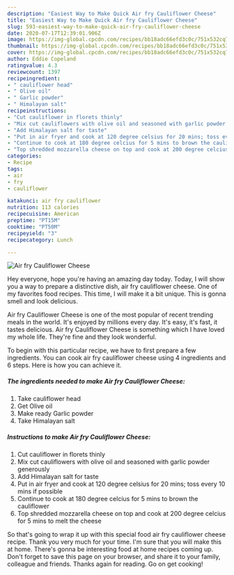 ```yaml
---
description: "Easiest Way to Make Quick Air fry Cauliflower Cheese"
title: "Easiest Way to Make Quick Air fry Cauliflower Cheese"
slug: 593-easiest-way-to-make-quick-air-fry-cauliflower-cheese
date: 2020-07-17T12:39:01.906Z
image: https://img-global.cpcdn.com/recipes/bb18adc66efd3c0c/751x532cq70/air-fry-cauliflower-cheese-recipe-main-photo.jpg
thumbnail: https://img-global.cpcdn.com/recipes/bb18adc66efd3c0c/751x532cq70/air-fry-cauliflower-cheese-recipe-main-photo.jpg
cover: https://img-global.cpcdn.com/recipes/bb18adc66efd3c0c/751x532cq70/air-fry-cauliflower-cheese-recipe-main-photo.jpg
author: Eddie Copeland
ratingvalue: 4.3
reviewcount: 1397
recipeingredient:
- " cauliflower head"
- " Olive oil"
- " Garlic powder"
- " Himalayan salt"
recipeinstructions:
- "Cut cauliflower in florets thinly"
- "Mix cut cauliflowers with olive oil and seasoned with garlic powder generously"
- "Add Himalayan salt for taste"
- "Put in air fryer and cook at 120 degree celsius for 20 mins; toss every 10 mins if possible"
- "Continue to cook at 180 degree celcius for 5 mins to brown the cauliflower"
- "Top shredded mozzarella cheese on top and cook at 200 degree celcius for 5 mins to melt the cheese"
categories:
- Recipe
tags:
- air
- fry
- cauliflower

katakunci: air fry cauliflower 
nutrition: 113 calories
recipecuisine: American
preptime: "PT15M"
cooktime: "PT50M"
recipeyield: "3"
recipecategory: Lunch

---
```



![Air fry Cauliflower Cheese](https://img-global.cpcdn.com/recipes/bb18adc66efd3c0c/751x532cq70/air-fry-cauliflower-cheese-recipe-main-photo.jpg)

Hey everyone, hope you're having an amazing day today. Today, I will show you a way to prepare a distinctive dish, air fry cauliflower cheese. One of my favorites food recipes. This time, I will make it a bit unique. This is gonna smell and look delicious.



Air fry Cauliflower Cheese is one of the most popular of recent trending meals in the world. It's enjoyed by millions every day. It's easy, it's fast, it tastes delicious. Air fry Cauliflower Cheese is something which I have loved my whole life. They're fine and they look wonderful.


To begin with this particular recipe, we have to first prepare a few ingredients. You can cook air fry cauliflower cheese using 4 ingredients and 6 steps. Here is how you can achieve it.

<!--inarticleads1-->

##### The ingredients needed to make Air fry Cauliflower Cheese:

1. Take  cauliflower head
1. Get  Olive oil
1. Make ready  Garlic powder
1. Take  Himalayan salt




<!--inarticleads2-->

##### Instructions to make Air fry Cauliflower Cheese:

1. Cut cauliflower in florets thinly
1. Mix cut cauliflowers with olive oil and seasoned with garlic powder generously
1. Add Himalayan salt for taste
1. Put in air fryer and cook at 120 degree celsius for 20 mins; toss every 10 mins if possible
1. Continue to cook at 180 degree celcius for 5 mins to brown the cauliflower
1. Top shredded mozzarella cheese on top and cook at 200 degree celcius for 5 mins to melt the cheese




So that's going to wrap it up with this special food air fry cauliflower cheese recipe. Thank you very much for your time. I'm sure that you will make this at home. There's gonna be interesting food at home recipes coming up. Don't forget to save this page on your browser, and share it to your family, colleague and friends. Thanks again for reading. Go on get cooking!
